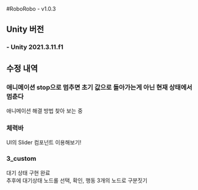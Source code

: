#RoboRobo - v1.0.3

## Unity 버전
### - Unity 2021.3.11.f1

## 수정 내역
### 애니메이션 stop으로 멈추면 초기 값으로 돌아가는게 아닌 현재 상태에서 멈춘다 
애니메이션 해결 방법 찾아 보는 중

### 체력바
UI의 Slider 컴포넌트 이용해보기! 

### 3_custom
대기 상태 구현 완료<br/>추후에 대기상태 노드롤 선택, 확인, 행동 3개의 노드로 구분짓기

